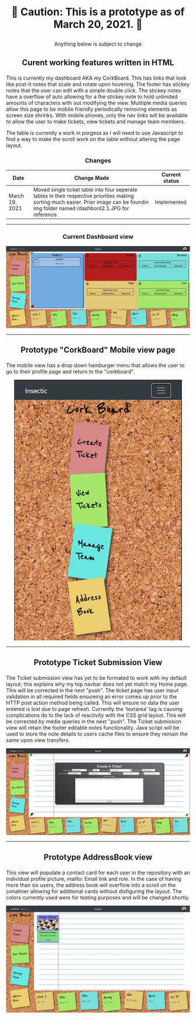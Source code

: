 # <p align="center" > :stop_sign: Caution: This is a prototype as of March 20, 2021. :stop_sign: </p>
<p align="center" > Anything below is subject to change</p>

## <p align="center" > Curent working features written in HTML </p>

<p> This is currently my dashboard AKA my CorkBoard. This has links that look like post-it notes that scale and rotate upon hovering. The footer has stickey notes that the user can 
  edit with a simple double click. The stickey notes have a overflow of auto allowing for a the stickey note to hold unlimited amounts of characters with out modifying the view. Mulitiple media queries allow this page to be mobile friendly periodically removing elements as screen size shrinks. With mobile phones, only the nav links will be available to allow the user to make tickets, view tickets and manage team members. </p> 
  <p> The table is currently a work in porgess as I will need to use Javascript to find a way to make the scroll work on the table without altering the page layout.</p>
  
 ###  <p align="center"> Changes </p> 
 |Date|Change Made|Current status|
 |----|-----------|--------------|
 |March 19, 2021| Moved single ticket table into four seperate tables in their respective priorities making sorting much easier. Prior image can be foundin img folder named /dashbord2.1.JPG for reference.| Implemented|
  
  ***
  
###  <p align="center"> Current Dashboard view </p>
![](/img/dashboardV3.JPG)

***

 ##  <p align="center"> Prototype "CorkBoard" Mobile view page
  <p> The mobile view has a drop down hamburger menu that allows the user to go to their profile page and return to the "corkboard". </p>
<p align="center">
  <img src="/img/mobileview.png" />
</p>

***
 ##  <p align="center"> Prototype Ticket Submission View
  <p> The Ticket submission view has yet to be formated to work with my default layout; this explains why my top navbar does not yet match my Home page. This will be corrected in the next "push". The ticket page has user input validation in all required fields ensureing an error comes up prior to the HTTP post action method being called. This will ensure no data the user entered is lost due to page refresh. Currently the 'textarea' tag is causing complications do to the lack of reactivity with the CSS grid layout. This will be corrected by media queries in the next "push". The Ticket submission view will retain the footer editable notes functionality. Java script will be used to store the note details to users cache files to ensure they remain the same upon view transfers.  </p>
<p align="center">
  
  
![](/img/createTicket2.1.JPG)

***
##  <p align="center"> Prototype AddressBook view
  <p> This view will populate a contact card for each user in the repository with an individual profile picture, mailto: Email link and role. In the case of having more than six users, the address book will overflow into a scroll on the conatiner allowing for additional cards without disfiguring the layout. The colors currently used were for testing purposes and will be changed shortly. </p>
  
<img src="/img/contact2.JPG">
